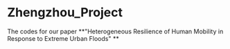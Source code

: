# Zhengzhou_Project

The codes for our paper **"Heterogeneous Resilience of Human Mobility in Response to Extreme Urban Floods"
**
